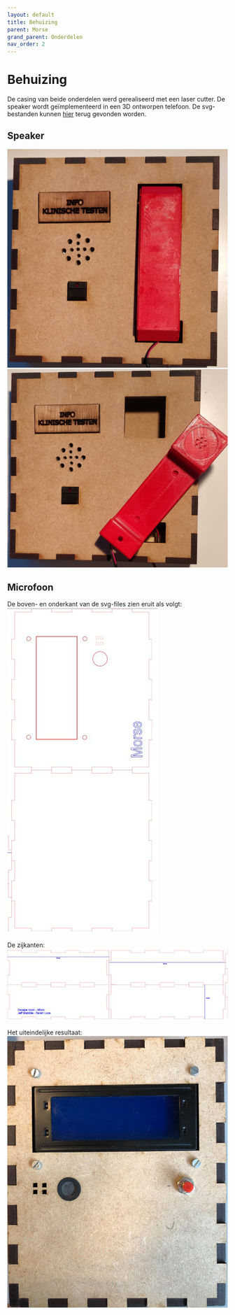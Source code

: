 ```yaml
---
layout: default
title: Behuizing
parent: Morse
grand_parent: Onderdelen
nav_order: 2
---
```



# Behuizing
De casing van beide onderdelen werd gerealiseerd met een laser cutter. De speaker wordt geïmplementeerd in een 3D ontworpen telefoon. De svg-bestanden kunnen [hier](https://github.com/BachMorse/Behuizing) terug gevonden worden. 

## Speaker
![](https://github.com/BachMorse/Behuizing-speaker/blob/main/IMG_20210515_213034__01.jpg)
![](https://github.com/BachMorse/Behuizing-speaker/blob/main/telfoondoos.jpg)
## Microfoon
De boven- en onderkant van de svg-files zien eruit als volgt:
![](https://raw.githubusercontent.com/BachMorse/Behuizing/main/micro_bovenonder.JPG)

De zijkanten: 
![](https://raw.githubusercontent.com/BachMorse/Behuizing/main/micro_zijkanten.JPG)

Het uiteindelijke resultaat:
![](https://raw.githubusercontent.com/BachMorse/Behuizing/master/micro_resultaat.jpg)
